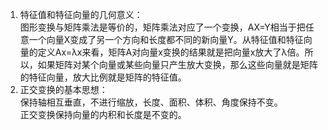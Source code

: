 1. 特征值和特征向量的几何意义：<br>图形变换与矩阵乘法是等价的，矩阵乘法对应了一个变换，AX=Y相当于把任意一个向量X变成了另一个方向和长度都不同的新向量Y。从特征值和特征向量的定义Ax=λx来看，矩阵A对向量x变换的结果就是把向量x放大了λ倍。所以，如果矩阵对某个向量或某些向量只产生放大变换，那么这些向量就是矩阵的特征向量，放大比例就是矩阵的特征值。
2. 正交变换的基本思想：<br>保持轴相互垂直，不进行缩放，长度、面积、体积、角度保持不变。<br>正交变换保持向量的内积和长度是不变的。
